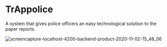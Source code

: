 # TrAppolice
A system that gives police officers an easy technological solution to the paper reports.

![screencapture-localhost-4200-backend-product-2020-11-02-15_48_06](https://user-images.githubusercontent.com/48318320/97875513-29f64b80-1d23-11eb-82b4-85811daa2478.png)

